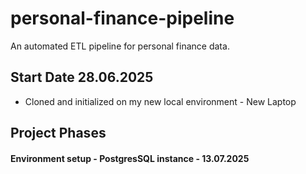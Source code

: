 # personal-finance-pipeline
An automated ETL pipeline for personal finance data.

## Start Date 28.06.2025
- Cloned and initialized on my new local environment - New Laptop
## Project Phases 
#### Environment setup - PostgresSQL instance - 13.07.2025